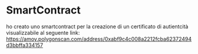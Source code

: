 # SmartContract

ho creato uno smartcontract per la creazione di un certificato di autientcità visualizzabile al seguente link: https://amoy.polygonscan.com/address/0xabf9c4c008a2212fcba62372494d3bbffa334157
